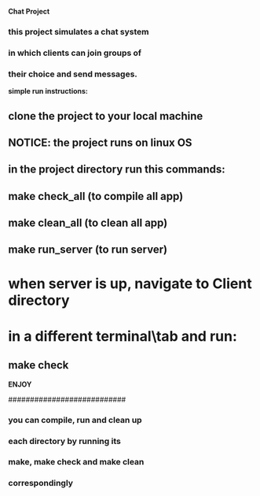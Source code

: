 **Chat Project**

### this project simulates a chat system
### in which clients can join groups of
### their choice and send messages.

**simple run instructions:**

## clone the project to your local machine
## NOTICE: the project runs on linux OS

## in the project directory run this commands:

## make check_all  (to compile all app)
## make clean_all  (to clean all app)
## make run_server (to run server)

# when server is up, navigate to Client directory
# in a different terminal\tab and run:
## make check

**ENJOY**

###########################

### you can compile, run and clean up 
### each directory by running its
### make, make check and make clean
### correspondingly

